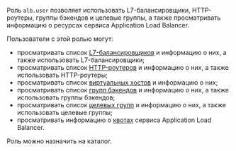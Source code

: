Роль `alb.user` позволяет использовать L7-балансировщики, HTTP-роутеры, группы бэкендов и целевые группы, а также просматривать информацию о ресурсах сервиса Application Load Balancer. 

Пользователи с этой ролью могут:
* просматривать список [L7-балансировщиков](../../application-load-balancer/concepts/application-load-balancer.md) и информацию о них, а также использовать L7-балансировщики;
* просматривать список [HTTP-роутеров](../../application-load-balancer/concepts/http-router.md) и информацию о них, а также использовать HTTP-роутеры;
* просматривать список [виртуальных хостов](../../application-load-balancer/concepts/http-router.md#virtual-host) и информацию о них;
* просматривать список [групп бэкендов](../../application-load-balancer/concepts/backend-group.md) и информацию о них, а также использовать группы бэкендов;
* просматривать список [целевых групп](../../application-load-balancer/concepts/target-group.md) и информацию о них, а также использовать целевые группы;
* просматривать информацию о [квотах](../../application-load-balancer/concepts/limits.md#quotas) сервиса Application Load Balancer.

Роль можно назначить на каталог.